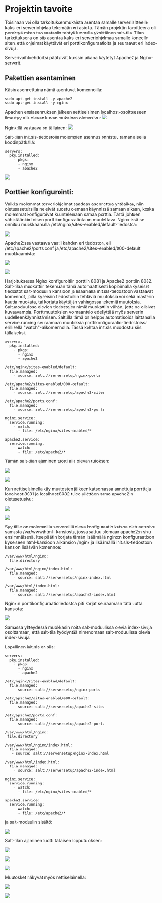 # Projektin tavoite

Toisinaan voi olla tarkoituksenmukaista asentaa samalle serverilaitteelle kaksi eri serveriohjelaa
tekemään eri asioita. Tämän projektin tavoitteena oli perehtyä miten tuo saatasiin tehtyä luomalla yksittäinen salt-tila.
Tilan tarkoituksena on siis asentaa kaksi eri serveriohjelmaa samalle koneelle siten, 
että ohjelmat käyttävät eri porttikonfiguraatioita ja seuraavat eri index-sivuja.

Serverivaihtoehdoiksi päätyivät kurssin aikana käytetyt Apache2 ja Nginx-serverit.

## Pakettien asentaminen

Käsin asennettuina nämä asentuvat komennoilla:
 
	sudo apt-get install -y apache2
	sudo apt-get install -y nginx

Apachen ensiasennuksen jälkeen nettiselaimen localhost-osoitteeseen ilmestyy alla olevan kuvan mukainen oletussivu:
![](https://github.com/BGO792/Palvelintenhallinta/blob/main/kuvat/kuvaapache2defaultindex.png)

Nginx:llä vastaava on tällainen:
![](https://github.com/BGO792/Palvelintenhallinta/blob/main/kuvat/kuvanginxdefaultindex.png)

Salt-tilan init.sls-tiedostolla molempien asennus onnistuu tämänlaisella koodinpätkällä:



	servers:
	  pkg.installed:
	    - pkgs:
	      - nginx
	      - apache2

![](https://github.com/BGO792/Palvelintenhallinta/blob/main/kuvat/kuvasaltserversetup1.png)

## Porttien konfigurointi:

Vaikka molemmat serveriohjelmat saadaan asennettua yhtäaikaa, niin oletusasetuksilla ne eivät suostu olemaan käynnissä samaan aikaan, koska molemmat konfiguroivat
kuuntelemaan samaa porttia. Tästä johtuen vähintäänkin toisen porttikonfiguraatiota on muutettava. Nginx:issä se onnituu muokkaamalla /etc/nginx/sites-enabled/default-tiedostoa:

![](https://github.com/BGO792/Palvelintenhallinta/blob/main/kuvat/kuvanginxports.png)

Apache2:ssa vastaava vaatii kahden eri tiedoston, eli /etc/apache2/ports.conf ja /etc/apache2/sites-enabled/000-default muokkaamista:

![](https://github.com/BGO792/Palvelintenhallinta/blob/main/kuvat/kuvaapache2sites.png)

![](https://github.com/BGO792/Palvelintenhallinta/blob/main/kuvat/kuvaapacheports.png)

Harjoituksessa Nginx konfiguroitiin porttiin 8081 ja Apache2 porttiin 8082. Salt-tilaa muokattiin tekemään tämä automaattisesti kopioimalla kyseiset tiedostot salt-moduulin kansioon
ja lisäämällä init.sls-tiedostoon vastaavat komennot, joilla kyseisiin tiedostoihin tehtäviä muutoksia voi sekä masterin kautta muokata, tai korjata käyttäjän vahingossa tekemiä muutoksia.
Salt.moduulissa olevien tiedostojen nimiä muokattiin vähän, jotta ne olisivat kuvaavampia. Porttimuutoksien voimaantulo edellyttää myös serverin uudelleenkäynnistämisen. Salt:illa
tämä on helppo automatisoida laittamalla service.running seuraamaan muutoksia porttikonfiguraatio-tiedostoissa erillisellä "watch"-alikomennolla. Tässä kohtaa init.sls muodostui siis tällaiseksi.

	servers:
	  pkg.installed:
	    - pkgs:
	      - nginx
	      - apache2
	     
	/etc/nginx/sites-enabled/default:
	  file.managed:
	    - source: salt://serversetup/nginx-ports
	
	/etc/apache2/sites-enabled/000-default:
	  file.managed:
	    - source: salt://serversetup/apache2-sites
	
	/etc/apache2/ports.conf:
	  file.managed:
	    - source: salt://serversetup/apache2-ports
	
	nginx.service:
	  service.running:
	    - watch:
	      - file: /etc/nginx/sites-enabled/*
	
	apache2.service:
	  service.running:
	    - watch:
	      - file: /etc/apache2/*

Tämän salt-tilan ajaminen tuotti alla olevan tuloksen:

![](https://github.com/BGO792/Palvelintenhallinta/blob/main/kuvat/kuvasaltserversetup2.png)

![](https://github.com/BGO792/Palvelintenhallinta/blob/main/kuvat/kuvasaltserversetup3.png)

Kun nettiselaimella käy muutosten jälkeen katsomassa annettuja porrtteja localhost:8081 ja localhost:8082 tulee yllättäen sama apache2:n oletusetusivu:

![](https://github.com/BGO792/Palvelintenhallinta/blob/main/kuvat/kuvaapache2defaultindex8081.png)

![](https://github.com/BGO792/Palvelintenhallinta/blob/main/kuvat/kuvaapache2defaultindex8082.png)

Syy tälle on molemmilla servereillä oleva konfiguraatio katsoa oletusetusivu samasta /var/www/html- kansiosta, jossa sattuu olemaan apache2:n sivu ensimmäisenä.
Itse päätin korjata tämän lisäämällä nginx:n konfiguraatioon kyseiseen html-kansioon alikansion /nginx ja lisäämällä init.sls-tiedostoon kansion lisäävän komennon: 

	/var/www/html/nginx:
	  file.directory
	
	/var/www/html/nginx/index.html:
	  file.managed:
	    - source: salt://serversetup/nginx-index.html
	
	/var/www/html/index.html:
	  file.managed:
	    - source: salt://serversetup/apache2-index.html

Nginx:n porttikonfiguraatiotiedostoa piti korjat seuraamaan tätä uutta kansiota:

![](https://github.com/BGO792/Palvelintenhallinta/blob/main/kuvat/kuvanginxports1.png)

Samassa yhteydessä muokkasin noita salt-moduulissa olevia index-sivuja osoittamaan, että salt-tila hyödyntää nimenomaan salt-moduulissa olevia index-sivuja.

Lopullinen init.sls on siis:

	servers:
	  pkg.installed:
	    - pkgs:
	      - nginx
	      - apache2
	
	/etc/nginx/sites-enabled/default:
	  file.managed:
	    - source: salt://serversetup/nginx-ports
	
	/etc/apache2/sites-enabled/000-default:
	  file.managed:
	    - source: salt://serversetup/apache2-sites
	
	/etc/apache2/ports.conf:
	  file.managed:
	    - source: salt://serversetup/apache2-ports
	
	/var/www/html/nginx:
	 file.directory
		
	/var/www/html/nginx/index.html:
	  file.managed:
	   - source: salt://serversetup/nginx-index.html
		
	/var/www/html/index.html:
	  file.managed:
	    - source: salt://serversetup/apache2-index.html
	
	nginx.service:
	  service.running:
	    - watch:
	      - file: /etc/nginx/sites-enabled/*
	
	apache2.service:
	  service.running:
	    - watch:
	      - file: /etc/apache2/*

ja salt-moduulin sisältö:

![](https://github.com/BGO792/Palvelintenhallinta/blob/main/kuvat/kuvasaltserversetupinit.png)

Salt-tilan ajaminen tuotti tällaisen lopputuloksen:

![](https://github.com/BGO792/Palvelintenhallinta/blob/main/kuvat/kuvasaltserversetup4.png)

![](https://github.com/BGO792/Palvelintenhallinta/blob/main/kuvat/kuvasaltserversetup5.png)

![](https://github.com/BGO792/Palvelintenhallinta/blob/main/kuvat/kuvasaltserversetup6.png)

Muutosket näkyvät myös nettiselaimella:

![](https://github.com/BGO792/Palvelintenhallinta/blob/main/kuvat/kuvanginxdefaultindex8081.png)

![](https://github.com/BGO792/Palvelintenhallinta/blob/main/kuvat/kuvaapache2defaultindex8082new.png)


      
